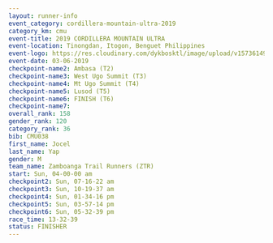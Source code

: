 ```yaml
---
layout: runner-info 
event_category: cordillera-mountain-ultra-2019 
category_km: cmu 
event-title: 2019 CORDILLERA MOUNTAIN ULTRA 
event-location: Tinongdan, Itogon, Benguet Philippines 
event-logo: https://res.cloudinary.com/dykbosktl/image/upload/v1573614960/Logo/Cordillera-Mountain-Ultra-2019-1280_wxhrmh.jpg 
event-date: 03-06-2019 
checkpoint-name2: Ambasa (T2) 
checkpoint-name3: West Ugo Summit (T3) 
checkpoint-name4: Mt Ugo Summit (T4) 
checkpoint-name5: Lusod (T5) 
checkpoint-name6: FINISH (T6) 
checkpoint-name7: 
overall_rank: 158
gender_rank: 120
category_rank: 36
bib: CMU038
first_name: Jocel
last_name: Yap
gender: M
team_name: Zamboanga Trail Runners (ZTR)
start: Sun, 04-00-00 am
checkpoint2: Sun, 07-16-22 am
checkpoint3: Sun, 10-19-37 am
checkpoint4: Sun, 01-34-16 pm
checkpoint5: Sun, 03-57-14 pm
checkpoint6: Sun, 05-32-39 pm
race_time: 13-32-39
status: FINISHER
---
```

